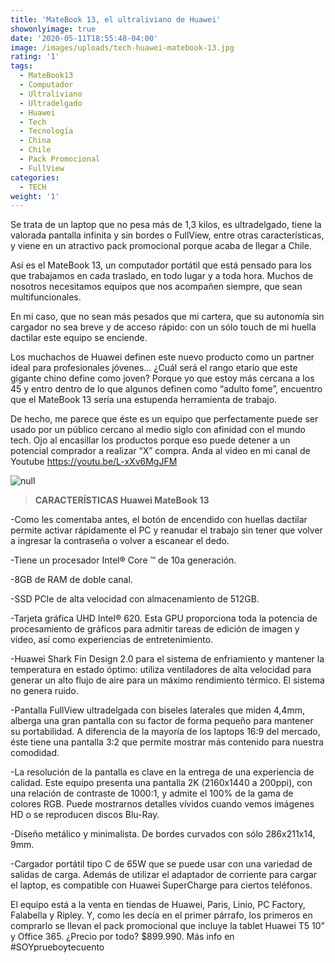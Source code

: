 ```yaml
---
title: 'MateBook 13, el ultraliviano de Huawei'
showonlyimage: true
date: '2020-05-11T18:55:48-04:00'
image: /images/uploads/tech-huawei-matebook-13.jpg
rating: '1'
tags:
  - MateBook13
  - Computador
  - Ultraliviano
  - Ultradelgado
  - Huawei
  - Tech
  - Tecnología
  - China
  - Chile
  - Pack Promocional
  - FullView
categories:
  - TECH
weight: '1'
---
```

Se trata de un laptop que no pesa más de 1,3 kilos, es ultradelgado, tiene la valorada pantalla infinita y sin bordes o FullView, entre otras características, y viene en un atractivo pack promocional porque acaba de llegar a Chile.

<!--more-->

Así es el MateBook 13, un computador portátil que está pensado para los que trabajamos en cada traslado, en todo lugar y a toda hora. Muchos de nosotros necesitamos equipos que nos acompañen siempre, que sean multifuncionales.

En mi caso, que no sean más pesados que mi cartera, que su autonomía sin cargador no sea breve y de acceso rápido: con un sólo touch de mi huella dactilar este equipo se enciende.

Los muchachos de Huawei definen este nuevo producto como un partner ideal para profesionales jóvenes… ¿Cuál será el rango etario que este gigante chino define como joven? Porque yo que estoy más cercana a los 45 y entro dentro de lo que algunos definen como “adulto fome”, encuentro que el MateBook 13 sería una estupenda herramienta de trabajo. 

De hecho, me parece que éste es un equipo que perfectamente puede ser usado por un público cercano al medio siglo con afinidad con el mundo tech. Ojo al encasillar los productos porque eso puede detener a un potencial comprador a realizar “X” compra. Anda al video en mi canal de Youtube  https://youtu.be/L-xXv6MgJFM

![null](/images/uploads/tech-huawei-matebook13-2.jpg)

> **CARACTERÍSTICAS Huawei MateBook 13**

\-Como les comentaba antes, el botón de encendido con huellas dactilar permite activar rápidamente el PC y reanudar el trabajo sin tener que volver a ingresar la contraseña o volver a escanear el dedo.

\-Tiene un procesador Intel® Core ™ de 10a generación.

\-8GB de RAM de doble canal.

\-SSD PCIe de alta velocidad con almacenamiento de 512GB. 

\-Tarjeta gráfica UHD Intel® 620. Esta GPU proporciona toda la potencia de procesamiento de gráficos para admitir tareas de edición de imagen y video, así como experiencias de entretenimiento.

\-Huawei Shark Fin Design 2.0 para el sistema de enfriamiento y mantener la temperatura en estado óptimo: utiliza ventiladores de alta velocidad para generar un alto flujo de aire para un máximo rendimiento térmico. El sistema no genera ruido.

\-Pantalla FullView ultradelgada con biseles laterales que miden 4,4mm, alberga una gran pantalla con su factor de forma pequeño para mantener su portabilidad. A diferencia de la mayoría de los laptops 16:9 del mercado, éste tiene una pantalla 3:2 que permite mostrar más contenido para nuestra comodidad.

\-La resolución de la pantalla es clave en la entrega de una experiencia de calidad. Este equipo presenta una pantalla 2K (2160x1440 a 200ppi), con una relación de contraste de 1000:1, y admite el 100% de la gama de colores RGB. Puede mostrarnos detalles vívidos cuando vemos imágenes HD o se reproducen discos Blu-Ray.

\-Diseño metálico y minimalista. De bordes curvados con sólo 286x211x14, 9mm.

\-Cargador portátil tipo C de 65W que se puede usar con una variedad de salidas de carga. Además de utilizar el adaptador de corriente para cargar el laptop, es compatible con Huawei SuperCharge para ciertos teléfonos. 

El equipo está a la venta en tiendas de Huawei, Paris, Linio, PC Factory, Falabella y Ripley. Y, como les decía en el primer párrafo, los primeros en comprarlo se llevan el pack promocional que incluye la tablet Huawei T5 10” y Office 365. ¿Precio por todo? $899.990. Más info en #SOYprueboytecuento
